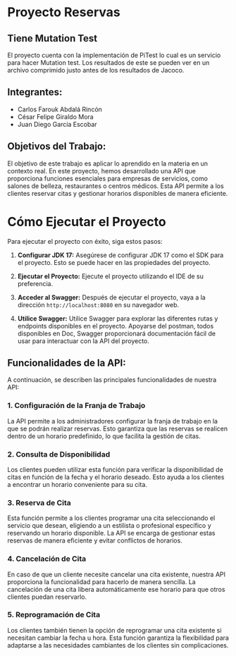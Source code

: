 # Proyecto Reservas
## Tiene Mutation Test
El proyecto cuenta con la implementación de PiTest lo cual es un servicio para hacer Mutation test. Los resultados de este se pueden ver en un archivo comprimido justo antes de los resultados de Jacoco.
## Integrantes:
- Carlos Farouk Abdalá Rincón
- César Felipe Giraldo Mora
- Juan Diego García Escobar

## Objetivos del Trabajo:
El objetivo de este trabajo es aplicar lo aprendido en la materia en un contexto real. En este proyecto, hemos desarrollado una API que proporciona funciones esenciales para empresas de servicios, como salones de belleza, restaurantes o centros médicos. Esta API permite a los clientes reservar citas y gestionar horarios disponibles de manera eficiente.

# Cómo Ejecutar el Proyecto

 

Para ejecutar el proyecto con éxito, siga estos pasos:

 

1. **Configurar JDK 17:** Asegúrese de configurar JDK 17 como el SDK para el proyecto. Esto se puede hacer en las propiedades del proyecto.

 

2. **Ejecutar el Proyecto:** Ejecute el proyecto utilizando el IDE de su preferencia.

 

3. **Acceder al Swagger:** Después de ejecutar el proyecto, vaya a la dirección `http://localhost:8080` en su navegador web.

 

4. **Utilice Swagger:** Utilice Swagger para explorar las diferentes rutas y endpoints disponibles en el proyecto. Apoyarse del postman, todos disponibles en Doc, Swagger proporcionará documentación  fácil de usar para interactuar con la API del proyecto.

## Funcionalidades de la API:
A continuación, se describen las principales funcionalidades de nuestra API:

### 1. Configuración de la Franja de Trabajo
La API permite a los administradores configurar la franja de trabajo en la que se podrán realizar reservas. Esto garantiza que las reservas se realicen dentro de un horario predefinido, lo que facilita la gestión de citas.

### 2. Consulta de Disponibilidad
Los clientes pueden utilizar esta función para verificar la disponibilidad de citas en función de la fecha y el horario deseado. Esto ayuda a los clientes a encontrar un horario conveniente para su cita.

### 3. Reserva de Cita
Esta función permite a los clientes programar una cita seleccionando el servicio que desean, eligiendo a un estilista o profesional específico y reservando un horario disponible. La API se encarga de gestionar estas reservas de manera eficiente y evitar conflictos de horarios.

### 4. Cancelación de Cita
En caso de que un cliente necesite cancelar una cita existente, nuestra API proporciona la funcionalidad para hacerlo de manera sencilla. La cancelación de una cita libera automáticamente ese horario para que otros clientes puedan reservarlo.

### 5. Reprogramación de Cita
Los clientes también tienen la opción de reprogramar una cita existente si necesitan cambiar la fecha u hora. Esta función garantiza la flexibilidad para adaptarse a las necesidades cambiantes de los clientes sin complicaciones.


